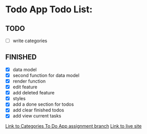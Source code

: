# Todo App Todo List:


## TODO

- [ ] write categories


## FINISHED

-   [x] data model
-   [x] second function for data model
-   [x] render function
-   [x] edit feature
-   [x] add deleted feature
-   [x] styles
-   [x] add a done section for todos
-   [x] add clear finished todos
-   [x] add view current tasks

[Link to Categories To Do App assignment branch](https://github.com/brandonpretelt/todo-app/tree/categories)
[Link to live site](#)
